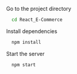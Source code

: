 

Go to the project directory

```bash
  cd React_E-Commerce
```

Install dependencies

```bash
  npm install
```

Start the server

```bash
  npm start
```
